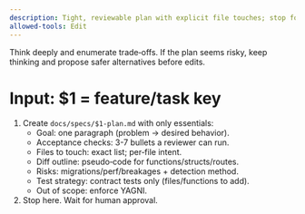 ```yaml
---
description: Tight, reviewable plan with explicit file touches; stop for approval
allowed-tools: Edit
---
```


Think deeply and enumerate trade‑offs. If the plan seems risky, keep thinking and propose safer alternatives before edits.

# Input: $1 = feature/task key

1. Create `docs/specs/$1-plan.md` with only essentials:
   - Goal: one paragraph (problem → desired behavior).
   - Acceptance checks: 3-7 bullets a reviewer can run.
   - Files to touch: exact list; per‑file intent.
   - Diff outline: pseudo‑code for functions/structs/routes.
   - Risks: migrations/perf/breakages + detection method.
   - Test strategy: contract tests only (files/functions to add).
   - Out of scope: enforce YAGNI.
2. Stop here. Wait for human approval.
